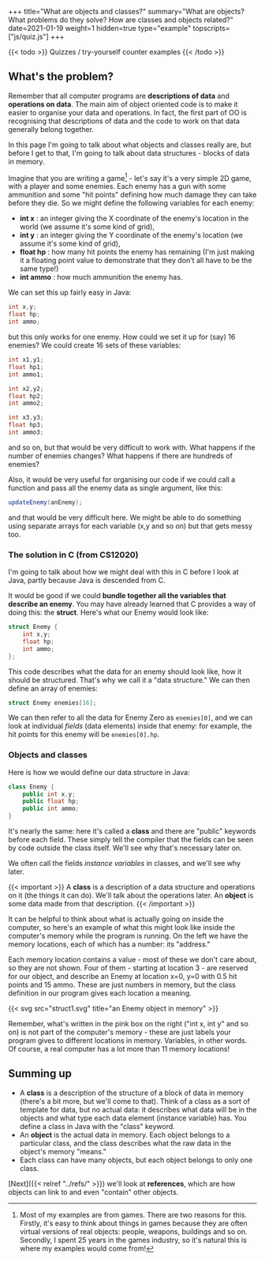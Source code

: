 +++
title="What are objects and classes?"
summary="What are objects? What problems do they solve? How are classes and objects related?"
date=2021-01-19
weight=1
hidden=true
type="example"
topscripts=["js/quiz.js"]
+++

{{< todo >}}
Quizzes / try-yourself counter examples
{{< /todo >}}
    
## What's the problem?
Remember that all computer programs are **descriptions of data** and
**operations on data**.
The main aim of object oriented
code is to make it easier to organise your data and operations.
In fact, the first part of OO is recognising that descriptions of data
and the code to work on that data generally belong together.

In this page I'm going to talk about what objects and classes really are, but
before I get to that, I'm going to talk about data structures - blocks of data
in memory. 

Imagine that you are writing a game[^1] - let's say it's a very
simple 2D game, with a player and some enemies. Each enemy has
a gun with some ammunition and some "hit points" defining how
much damage they can take before they die. So we might define
the following variables for each enemy:
* **int x** : an integer giving the X coordinate of the enemy's location in the world
(we assume it's some kind of grid),
* **int y** : an integer giving the Y coordinate of the enemy's location
(we assume it's some kind of grid),
* **float hp** : how many hit points the enemy has remaining (I'm just
making it a floating point value to demonstrate that they don't all
have to be the same type!)
* **int ammo** : how much ammunition the enemy has.

We can set this up fairly easy in Java:
```java
int x,y;
float hp;
int ammo;
```
but this only works for one enemy. How could we set it up for (say)
16 enemies? We could create 16 sets of these variables:
```java
int x1,y1;
float hp1;
int ammo1;

int x2,y2;
float hp2;
int ammo2;

int x3,y3;
float hp3;
int ammo3;
```
and so on, but that would be very difficult to work with. What happens if
the number of enemies changes? What happens if
there are hundreds of enemies? 

Also, it would be very useful for organising our code if we could
call a function and pass all the enemy data
as single argument, like this:
```java
updateEnemy(anEnemy);
```
and that would be very difficult here. We might be able to do something using separate arrays for
each variable (x,y and so on) but that gets messy too.

### The solution in C (from CS12020)
I'm going to talk about how we might deal with this in C before I
look at Java, partly because Java is descended from C.

It would be good if we could **bundle together all the variables that
describe an enemy**.
You may have already learned that C provides a way of doing this:
the **struct**. Here's what our Enemy would look like:
```c
struct Enemy {
    int x,y;
    float hp;
    int ammo;
};
```
This code describes what the data for an enemy should look like, how it should
be structured. That's why we call it a "data structure."
We can then define an array of enemies:
```c
struct Enemy enemies[16];
```
We can then refer to all the data for Enemy Zero as 
```enemies[0]```, and we can look at individual *fields* (data elements) inside that
enemy: for example, the hit points for this enemy will be
```enemies[0].hp```.

### Objects and classes
Here is how we would define our data structure in Java:
```java
class Enemy {
    public int x,y;
    public float hp;
    public int ammo;
}
```
It's nearly the same: here it's called a **class** and there are
"public" keywords before each field. These simply tell the compiler
that the fields
can be seen by code outside the class itself. We'll see why that's
necessary later on.

We often call the fields *instance variables* in classes, and we'll
see why later.

{{< important >}}
A **class** is a description of a data structure and operations on it (the things
it can do). We'll talk about the operations later. An **object** is some data
made from that description. 
{{< /important >}}

It can be helpful to think about what is actually going on inside the
computer, so here's an example of what this might look like inside the
computer's memory while the program is running. On the left we have the memory
locations, each of which has a number: its "address." 

Each memory location contains
a value - most of these we don't care about, so they are not shown. Four of
them - starting at location 3 - are reserved for our object, and describe an
Enemy at location x=0, y=0 with 0.5 hit points and 15 ammo. These are just
numbers in memory, but the class definition in our program gives each
location a meaning.


{{< svg src="struct1.svg" title="an Enemy object in memory" >}}

Remember, what's written in the pink box on the right ("int x, int y" and so
on) is not part of the computer's memory - these are just labels your program
gives to different locations in memory. Variables, in other words. Of course,
a real computer has a lot more than 11 memory locations!

## Summing up
* A **class** is a description of the structure of a block of data in memory
(there's a bit more, but we'll come to that). Think of a class as a sort of template
for data, but no actual data: it describes what data will be in the
objects and what type each data element (instance variable) has.
You define a class in Java with the "class" keyword.
* An **object** is the actual data in memory. Each object belongs to
a particular class, and the class describes what the raw
data in the object's memory "means."
* Each class can have many objects, but each object belongs to only
one class.





[Next]({{< relref "../refs/" >}}) we'll look at **references**,
which are how objects can link to and even "contain" other objects.


[^1]: Most of my examples are from games. There are two reasons
for this. Firstly, it's easy to think about things in games
because they are often virtual versions of real objects: people,
weapons, buildings and so on. Secondly, I spent 25 years in the 
games industry, so it's natural this is where my examples would
come from!
